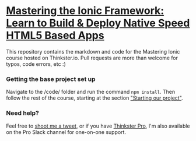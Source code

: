 [Mastering the Ionic Framework: Learn to Build & Deploy Native Speed HTML5 Based Apps](https://thinkster.io/ionic-framework-tutorial/)
=======

This repository contains the markdown and code for the Mastering Ionic course hosted on Thinkster.io. Pull requests are more than welcome for typos, code errors, etc :)

### Getting the base project set up
Navigate to the /code/ folder and run the command `npm install`. Then follow the rest of the course, starting at the section ["Starting our project"](https://thinkster.io/ionic-framework-tutorial/#starting-our-project).

### Need help?
Feel free to [shoot me a tweet](https://twitter.com/ericsimons40), or if you have [Thinkster Pro](https://thinkster.io/pro), I'm also available on the Pro Slack channel for one-on-one support.
